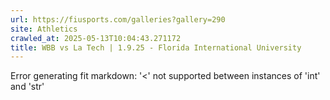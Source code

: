 ```yaml
---
url: https://fiusports.com/galleries?gallery=290
site: Athletics
crawled_at: 2025-05-13T10:04:43.271172
title: WBB vs La Tech | 1.9.25 - Florida International University
---
```


Error generating fit markdown: '<' not supported between instances of 'int' and 'str'